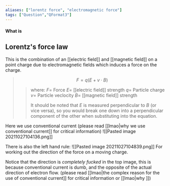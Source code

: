 ```yaml
---
aliases: ["lorentz force", "electromagnetic force"]
tags: ["Question","QFormat3"]
---
```


#### What is
## Lorentz's force law
This is the combination of an [[electric field]] and [[magnetic field]] on a point charge due to electromagnetic fields which induces a force on the charge.
> $$ F = q(E + v\cdot B) $$ 
>> where:
>> $F=$ Force 
>> $E=$ [[electric field]] strength
>> $q=$ Particle charge
>> $v=$ Particle veclocity
>> $B=$ [[magnetic field]] strength
>> 
>> It should be noted that $E$ is measured perpendicular to $B$ (or vice versa), so you would break one down into a perpendicular component of the other when substituting into the equation.

Here we use conventional current (please read [[lmao|why we use conventional current]] for critical information)
![[Pasted image 20211027104136.png]]

There is also the left hand rule:
![[Pasted image 20211027104839.png]]
For working out the direction of the force on a moving charge.

Notice that the direction is *completely fucked* in the top image, this is because conventional current is dumb, and the opposite of the actual direction of electron flow. (please read [[lmao|the complex reason for the use of conventional current]] for critical information or [[lmao|why ]])